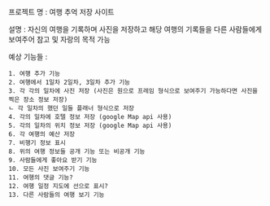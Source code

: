 프로젝트 명 : 여행 추억 저장 사이트

설명 : 자신의 여행을 기록하며 사진을 저장하고 해당 여행의 기록들을 다른 사람들에게 보여주어
참고 및 자랑의 목적 가능

예상 기능들 :

    1. 여행 추가 기능
    2. 여행에서 1일차 2일차, 3일차 추가 기능
    3. 각 각의 일차에 사진 저장 (사진은 원으로 프레임 형식으로 보여주기 가능하다면 사진을 찍은 장소 정보 저장)
    ㄴ 각 일차의 했던 일들 플래너 형식으로 저장
    4. 각의 일차에 호텔 정보 저장 (google Map api 사용)
    5. 각의 일차의 위치 정보 저장 (google Map api 사용)
    6. 각 여행의 예산 저장
    7. 비행기 정보 표시
    8. 위의 여행 정보들 공개 기능 또는 비공개 기능
    9. 사람들에게 좋아요 받기 기능
    10. 모든 사진 보여주기 기능
    11. 여행의 댓글 기능?
    12. 여행 일정 지도에 선으로 표시?
    13. 다른 사람들의 여행 보기 기능
